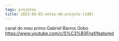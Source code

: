 ```yaml
---
tags: projetos
title: 2023-03-01-notas-de-projeto (148)
---
```


canal do meu primo Gabriel Barros Gobo  
https://www.youtube.com/c/S%C3%B3Fnaf/featured 
